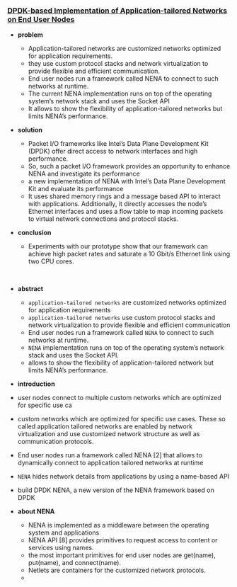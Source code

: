 ### [DPDK-based Implementation of Application-tailored Networks on End User Nodes](http://ieeexplore.ieee.org/stamp/stamp.jsp?tp=&arnumber=7119762)

- **problem**
  - Application-tailored networks are customized networks optimized for application requirements.
  - they use custom protocol stacks and network virtualization to provide flexible and efficient communication.
  - End user nodes run a framework called NENA to connect to such networks at runtime.
  - The current NENA implementation runs on top of the operating system’s network stack and uses the Socket API
  - It allows to show the flexibility of application-tailored networks but limits NENA’s performance.

- **solution**
  - Packet I/O frameworks like Intel’s Data Plane Development Kit (DPDK) offer direct access to network interfaces and high performance.
  - So, such a packet I/O framework provides an opportunity to enhance NENA and investigate its performance
  - a new implementation of NENA with Intel’s Data Plane Development Kit and evaluate its performance
  - It uses shared memory rings and a message based API to interact with applications. Additionally, it directly accesses the node’s Ethernet interfaces and uses a flow table to map incoming packets to virtual network connections and protocol stacks.

- **conclusion**
  - Experiments with our prototype show that our framework can achieve high packet rates and saturate a 10 Gbit/s Ethernet link using two CPU cores.


<br>

- **abstract**
  - `application-tailored networks` are customized networks optimized for application requirements  
  - `application-tailored networks` use custom protocol stacks and network virtualization to provide flexible and efficient communication
  - End user nodes run a framework called `NENA` to connect to such networks at runtime.
  - `NENA` implementation runs on top of the operating system’s network stack and uses the Socket API.
  -  allows to show the flexibility of application-tailored network  but limits NENA’s performance.


- **introduction**
- user nodes connect to multiple custom networks which are optimized for specific use ca
-  custom networks which are optimized for specific use cases. These so called application tailored networks are enabled by network virtualization and use customized network structure as well as communication protocols.
- End user nodes run a framework called NENA [2] that allows to dynamically connect to application tailored networks at runtime
- `NENA` hides network details from applications by using a name-based API
- build DPDK NENA, a new version of the NENA framework based on DPDK


- **about NENA**
  - NENA is implemented as a middleware between the operating system and applications
  - NENA API [8] provides primitives to request access to content or services using names.
  - the most important primitives for end user nodes are get(name), put(name), and connect(name).
  - Netlets are containers for the customized network protocols.
  -
